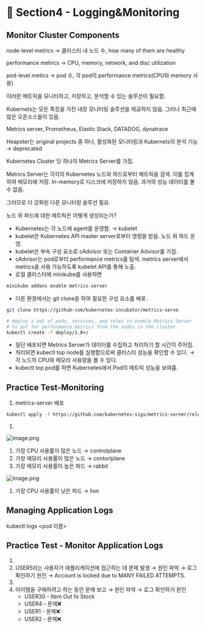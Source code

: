 # 🍨 Section4 - Logging&Monitoring

## Monitor Cluster Components


node-level metrics → 클러스터 내 노드 수, how many of them are healthy


performance metrics → CPU, memory, network, and disc utilization


pod-level  metics → pod 수, 각 pod의 performance metrics(CPU와 memory 사용)


이러한 메트릭을 모니터하고, 저장하고, 분석할 수 있는 솔루션이 필요함.


Kubernets는 모든 특징을 가진 내장 모니터링 솔루션을 제공하지 않음. 그러나 최근에 많은 오픈소스들이 있음.


Metrics server, Prometheus, Elastic Stack, DATADOG, dynatrace


Heapster는 original projects 중 하나, 활성화된 모니터링과 Kubernets의 분석 기능 → deprecated


Kubernetes Cluster 당 하나의 Metrics Server를 가짐.


Metrics Server는 각각의 Kubernetes 노드와 파드로부터 메트릭을 검색. 이를 집계하여 메모리에 저장. In-memory로 디스크에 저장하지 않음. 과거의 성능 데이터를 볼 수 없음.


그러므로 더 강화된 다른 모니터링 솔루션 필요.


노드 위 파드에 대한 메트릭은 어떻게 생성되는가?

- Kubernetes는 각 노드에 agent를 운영함. → kubelet
- kubelet은 Kubernetes API master server로부터 명령을 받음. 노드 위 파드 운영.
- kubelet은 부속 구성 요소로 cAdvisor 또는 Container Advisor를 가짐.
- cAdvisor는 pod로부터 performance metrics를 탐색. metrics server에서 metrics을 사용 가능하도록  kubelet API를 통해 노출.
- 로컬 클러스터에 minikube를 사용하면

```bash
minikube addons enable metrics-server
```

- 다른 환경에서는 git clone을 하여 필요한 구성 요소를 배포.

```bash
git clone https://github-com/kubernetes-incubator/metrics-serve

# deploy a set of pods, services, and roles to enable Metrics Server
# to pul for performance metrics from the nodes in the cluster.
kubectl create -f deploy/1.8+/
```

- 일단 배포되면 Metrics Server가 데이터를 수집하고 처리하기 할 시간이 주어짐.
- 처리되면 kubectl top node를 실행함으로써 클러스터 성능을 확인할 수 있다. → 각 노드의 CPU와 메모리 사용량을 볼 수 있다.
- kubectl top pod를 하면 Kubernetes에서 Pod의 메트릭 성능을 보여줌.

## Practice Test-Monitoring

1. metrics-server 배포

```bash
kubectl apply -f https://github.com/kubernetes-sigs/metrics-server/releases/latest/download/components.yaml
```

1. 

![image.png](https://prod-files-secure.s3.us-west-2.amazonaws.com/b2ea2032-00e9-4883-a13b-cb03cf5b2334/be867e9c-0d47-47a3-971e-146d2c8c7945/image.png?X-Amz-Algorithm=AWS4-HMAC-SHA256&X-Amz-Content-Sha256=UNSIGNED-PAYLOAD&X-Amz-Credential=ASIAZI2LB466UNNS5CPJ%2F20250309%2Fus-west-2%2Fs3%2Faws4_request&X-Amz-Date=20250309T140354Z&X-Amz-Expires=3600&X-Amz-Security-Token=IQoJb3JpZ2luX2VjEC0aCXVzLXdlc3QtMiJHMEUCIQCkpNplDwYG6pGCBsHIpS6L4m5Uby%2BYeVaT3xLRm2nXqAIgV9ANoIqaZ8pL0pLL%2BbY108uVV4rnEpBwMyWFio8iJ6Eq%2FwMIdRAAGgw2Mzc0MjMxODM4MDUiDCYXp36qf%2Br7Y3RbayrcA31z9N24mYgfJt9weDrqkdD4tW5XmYmMZ7FnQWGcpkucokn%2Fi0MgtthRxGJaPTNek7hecjEpR9C%2BFlsTlKCq58N4y15ohzOEUUumGSoTtN709egMA2u7NjBuP9CyVQR2Y2441FJBVv0H0Rjx%2BM7PSOGq%2FyOO%2F%2FvyCNIroJQ3ugB%2FLikFRgeSu0V7FWD9TUMMUoikiyK7pV1nRwvZoeCuoq5NcKSyAQPRII7nvZimE8XB%2BuE4Km%2FrbcO6a%2Bt8xhM1wO241oCgVIgj586FmBYXsY9gkDdwFUjffS78Gzhe3pURIwYZFQq7ysqjf3sU9U60e0xL%2B67qUiB6E9Poe52SOxSUBzzHl5pT%2FrGs0sGgG7OgU1zNzSgba0pEYGBKczo5ejdgf13fN0Oq2Al7oans0%2FZN9hnE9KFkM8jRHHYHvQ%2BBQzJ0V3fEdEMLwPiXTTbfSwIAj0qMzjEfgDw4H1wYHEULI2bv0o5Fy4rAc50sIeylvxyBXfACO15BAHOLI8cHx%2BYfy%2BZ%2FY6CdOSJoHH71YmfSEnYRNUgYqRtBmo3LCZ%2FtxAurVfAjh81un0r7nExWCBWdsU7rXGwMWPrqbpMk0%2FPrNFJCcJcinnKzQUXDgoSh2UyMyNOyeMrsrgoFMMqPtr4GOqUBDsuje0EIwmgOM2GU2Aim0xCNly5pX4uV7IWzWJjCAF5FYE1BmH%2B%2B2vg2QxBAOyrhvGYNv%2Bz98uFTJOg63ta10KTtCbqYC3uODPmyFb3PqD%2BN7qgwtlNLLLbzQxhY4pgjXE6SuS09iByJJXOSbkEq6es50zx0bBMSv7D76Rt0QPplUVE8ZPIwPkgcdDZ9vWzYctqkp0LzQNn1dkhH%2F3lG%2B%2BkgJJV9&X-Amz-Signature=65b0730961627683652cd130e80e641a2836886e6a840141d7fa201c46147418&X-Amz-SignedHeaders=host&x-id=GetObject)

1. 가장 CPU 사용률이 많은 노드 → controlplane
2. 가장 메모리 사용률이 많은 노드 → contorlplane
3. 가장 메모리 사용률이 높은 파드 → rabbit

![image.png](https://prod-files-secure.s3.us-west-2.amazonaws.com/b2ea2032-00e9-4883-a13b-cb03cf5b2334/a5ad8203-cf78-4c06-9de1-67cb491aedc9/image.png?X-Amz-Algorithm=AWS4-HMAC-SHA256&X-Amz-Content-Sha256=UNSIGNED-PAYLOAD&X-Amz-Credential=ASIAZI2LB466UNNS5CPJ%2F20250309%2Fus-west-2%2Fs3%2Faws4_request&X-Amz-Date=20250309T140354Z&X-Amz-Expires=3600&X-Amz-Security-Token=IQoJb3JpZ2luX2VjEC0aCXVzLXdlc3QtMiJHMEUCIQCkpNplDwYG6pGCBsHIpS6L4m5Uby%2BYeVaT3xLRm2nXqAIgV9ANoIqaZ8pL0pLL%2BbY108uVV4rnEpBwMyWFio8iJ6Eq%2FwMIdRAAGgw2Mzc0MjMxODM4MDUiDCYXp36qf%2Br7Y3RbayrcA31z9N24mYgfJt9weDrqkdD4tW5XmYmMZ7FnQWGcpkucokn%2Fi0MgtthRxGJaPTNek7hecjEpR9C%2BFlsTlKCq58N4y15ohzOEUUumGSoTtN709egMA2u7NjBuP9CyVQR2Y2441FJBVv0H0Rjx%2BM7PSOGq%2FyOO%2F%2FvyCNIroJQ3ugB%2FLikFRgeSu0V7FWD9TUMMUoikiyK7pV1nRwvZoeCuoq5NcKSyAQPRII7nvZimE8XB%2BuE4Km%2FrbcO6a%2Bt8xhM1wO241oCgVIgj586FmBYXsY9gkDdwFUjffS78Gzhe3pURIwYZFQq7ysqjf3sU9U60e0xL%2B67qUiB6E9Poe52SOxSUBzzHl5pT%2FrGs0sGgG7OgU1zNzSgba0pEYGBKczo5ejdgf13fN0Oq2Al7oans0%2FZN9hnE9KFkM8jRHHYHvQ%2BBQzJ0V3fEdEMLwPiXTTbfSwIAj0qMzjEfgDw4H1wYHEULI2bv0o5Fy4rAc50sIeylvxyBXfACO15BAHOLI8cHx%2BYfy%2BZ%2FY6CdOSJoHH71YmfSEnYRNUgYqRtBmo3LCZ%2FtxAurVfAjh81un0r7nExWCBWdsU7rXGwMWPrqbpMk0%2FPrNFJCcJcinnKzQUXDgoSh2UyMyNOyeMrsrgoFMMqPtr4GOqUBDsuje0EIwmgOM2GU2Aim0xCNly5pX4uV7IWzWJjCAF5FYE1BmH%2B%2B2vg2QxBAOyrhvGYNv%2Bz98uFTJOg63ta10KTtCbqYC3uODPmyFb3PqD%2BN7qgwtlNLLLbzQxhY4pgjXE6SuS09iByJJXOSbkEq6es50zx0bBMSv7D76Rt0QPplUVE8ZPIwPkgcdDZ9vWzYctqkp0LzQNn1dkhH%2F3lG%2B%2BkgJJV9&X-Amz-Signature=1828ee656f7d5a8d1adf813881aac42c51919116516d564bdcac811194ab4768&X-Amz-SignedHeaders=host&x-id=GetObject)

1. 가장 CPU 사용률이 낮은 파드 → lion

## Managing Application Logs


kubectl logs <pod 이름>


## Practice Test - Monitor Application Logs

1. 
2. USER5라는 사용자가 애플리케이션에 접근하는 데 문제 발생 → 원인 파악 → 로그 확인하기
원인 → Account is locked due to MANY FAILED ATTEMPTS.
3. 
4. 아이템을 구매하려고 하는 동안 문제 보고 → 원인 파악 → 로그 확인하기
원인
    - USER30 - Item Out fo Stock
    - USER4 - 문제❌
    - USER1 - 문제❌
    - USER2 - 문제❌
